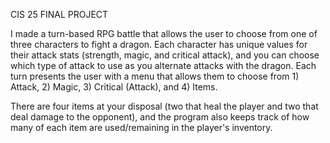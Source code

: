 CIS 25 FINAL PROJECT

I made a turn-based RPG battle that allows the user to choose from one of three characters to fight a dragon.
Each character has unique values for their attack stats (strength, magic, and critical attack), and you can 
choose which type of attack to use as you alternate attacks with the dragon. Each turn presents the user with 
a menu that allows them to choose from 1) Attack, 2) Magic, 3) Critical (Attack), and 4) Items. 

There are four items at your disposal (two that heal the player and two that deal damage to the opponent),
and the program also keeps track of how many of each item are used/remaining in the player's inventory.

